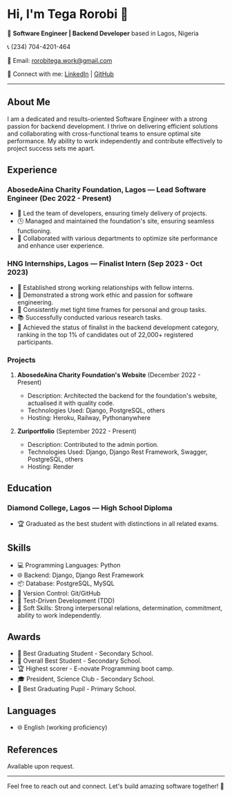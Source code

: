 <!--
### Hi there 👋


**TegaRorobi/TegaRorobi** is a ✨ _special_ ✨ repository because its `README.md` (this file) appears on your GitHub profile.

Here are some ideas to get you started:

- 🔭 I’m currently working on ...
- 🌱 I’m currently learning ...
- 👯 I’m looking to collaborate on ...
- 🤔 I’m looking for help with ...
- 💬 Ask me about ...
- 📫 How to reach me: ...
- 😄 Pronouns: ...
- ⚡ Fun fact: ...
-->

# Hi, I'm Tega Rorobi 👋

🚀 **Software Engineer | Backend Developer** based in Lagos, Nigeria

📞 (234) 704-4201-464

📧 Email: rorobitega.work@gmail.com

🔗 Connect with me: [LinkedIn](https://www.linkedin.com/in/TegaRorobi) | [GitHub](https://github.com/TegaRorobi)

---

## About Me

I am a dedicated and results-oriented Software Engineer with a strong passion for backend development. I thrive on delivering efficient solutions and collaborating with cross-functional teams to ensure optimal site performance. My ability to work independently and contribute effectively to project success sets me apart.

## Experience

### AbosedeAina Charity Foundation, Lagos — Lead Software Engineer (Dec 2022 - Present)

- 🚀 Led the team of developers, ensuring timely delivery of projects.
- 🕒 Managed and maintained the foundation's site, ensuring seamless functioning.
- 🤝 Collaborated with various departments to optimize site performance and enhance user experience.

### HNG Internships, Lagos — Finalist Intern (Sep 2023 - Oct 2023)

- 🤝 Established strong working relationships with fellow interns.
- 🎯 Demonstrated a strong work ethic and passion for software engineering.
- 🎯 Consistently met tight time frames for personal and group tasks.
- 📚 Successfully conducted various research tasks.
- 🚀 Achieved the status of finalist in the backend development category, ranking in the top 1% of candidates out of 22,000+ registered participants.

### **Projects**

1. **AbosedeAina Charity Foundation's Website** (December 2022 - Present)
   - Description: Architected the backend for the foundation's website, actualised it with quality code.
   - Technologies Used: Django, PostgreSQL, others
   - Hosting: Heroku, Railway, Pythonanywhere

2. **Zuriportfolio** (September 2022 - Present)
   - Description: Contributed to the admin portion.
   - Technologies Used: Django, Django Rest Framework, Swagger, PostgreSQL, others
   - Hosting: Render

## Education

### Diamond College, Lagos — High School Diploma 

- 🏆 Graduated as the best student with distinctions in all related exams.

## Skills

- 💻 Programming Languages: Python
- 🌐 Backend: Django, Django Rest Framework
- 📦 Database: PostgreSQL, MySQL
- 📜 Version Control: Git/GitHub
- 🧪 Test-Driven Development (TDD)
- 🤝 Soft Skills: Strong interpersonal relations, determination, commitment, ability to work independently.

## Awards

- 🏅 Best Graduating Student - Secondary School.
- 🥇 Overall Best Student - Secondary School.
- 🏆 Highest scorer - E-novate Programming boot camp.
- 🎓 President, Science Club - Secondary School.
- 🏅 Best Graduating Pupil - Primary School.

## Languages

- 🌐 English (working proficiency)

## References

Available upon request.

---

Feel free to reach out and connect. Let's build amazing software together! 🚀
